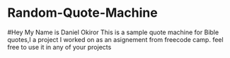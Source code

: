 # Random-Quote-Machine
#Hey My Name is Daniel Okiror
This is a sample quote machine for Bible quotes,I a project I worked on as an asignement from freecode camp.
feel free to use it in any of your projects
